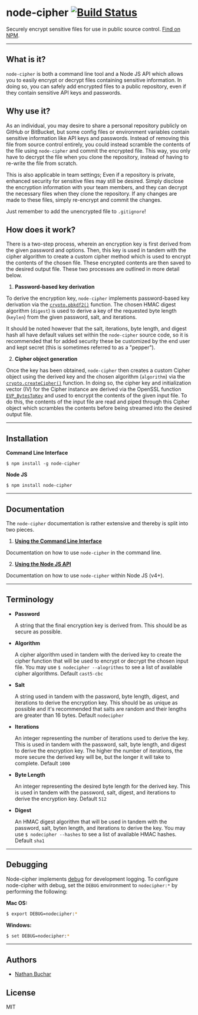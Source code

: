 node-cipher [![Build Status](https://travis-ci.org/nathanbuchar/node-cipher.svg?branch=master)](https://travis-ci.org/nathanbuchar/node-cipher)
===========

Securely encrypt sensitive files for use in public source control. [Find on NPM][external_package_node-cipher].



***



What is it?
-----------

`node-cipher` is both a command line tool and a Node JS API which allows you to easily encrypt or decrypt files containing sensitive information. In doing so, you can safely add encrypted files to a public repository, even if they contain sensitive API keys and passwords.




Why use it?
-----------

As an individual, you may desire to share a personal repository publicly on GitHub or BitBucket, but some config files or environment variables contain sensitive information like API keys and passwords. Instead of removing this file from source control entirely, you could instead scramble the contents of the file using `node-cipher` and commit the encrypted file. This way, you only have to decrypt the file when you clone the repository, instead of having to re-write the file from scratch.

This is also applicable in team settings; Even if a repository is private, enhanced security for sensitive files may still be desired. Simply disclose the encryption information with your team members, and they can decrypt the necessary files when they clone the repository. If any changes are made to these files, simply re-encrypt and commit the changes.

Just remember to add the unencrypted file to `.gitignore`!




How does it work?
-----------------

There is a two-step process, wherein an encryption key is first derived from the given password and options. Then, this key is used in tandem with the cipher algorithm to create a custom cipher method which is used to encrypt the contents of the chosen file. These encrypted contents are then saved to the desired output file. These two processes are outlined in more detail below.

1. **Password-based key derivation**

  To derive the encryption key, `node-cipher` implements password-based key derivation via the [`crypto.pbkdf2()`][external_crypto_pbkdf2] function. The chosen HMAC digest algorithm (`digest`) is used to derive a key of the requested byte length (`keylen`) from the given password, salt, and iterations.

  It should be noted however that the salt, iterations, byte length, and digest hash all have default values set within the `node-cipher` source code, so it is recommended that for added security these be customized by the end user and kept secret (this is sometimes referred to as a "pepper").

2. **Cipher object generation**

  Once the key has been obtained, `node-cipher` then creates a custom Cipher object using the derived key and the chosen algorithm (`algorithm`) via the [`crypto.createCipher()`][external_crypto_create-cipher] function. In doing so, the cipher key and initialization vector (IV) for the Cipher instance are derived via the OpenSSL function [`EVP_BytesToKey`][external_link_sslbytestokey] and used to encrypt the contents of the given input file. To do this, the contents of the input file are read and piped through this Cipher object which scrambles the contents before being streamed into the desired output file.



***



Installation
------------

**Command Line Interface**
```
$ npm install -g node-cipher
```

**Node JS**
```
$ npm install node-cipher
```



***



Documentation
-------------

The `node-cipher` documentation is rather extensive and thereby is split into two pieces.


1. **[Using the Command Line Interface][docs_cli]**

  Documentation on how to use `node-cipher` in the command line.

2. **[Using the Node JS API][docs_api]**

  Documentation on how to use `node-cipher` within Node JS (v4+).



***



Terminology
-----------

* **Password**

  A string that the final encryption key is derived from. This should be as secure as possible.


* **Algorithm**

  A cipher algorithm used in tandem with the derived key to create the cipher function that will be used to encrypt or decrypt the chosen input file. You may use `$ nodecipher --alogrithms` to see a list of available cipher algorithms. Default `cast5-cbc`


* **Salt**

  A string used in tandem with the password, byte length, digest, and iterations to derive the encryption key. This should be as unique as possible and it's recommended that salts are random and their lengths are greater than 16 bytes. Default `nodecipher`


* **Iterations**

  An integer representing the number of iterations used to derive the key. This is used in tandem with the password, salt, byte length, and digest to derive the encryption key. The higher the number of iterations, the more secure the derived key will be, but the longer it will take to complete. Default `1000`


* **Byte Length**

  An integer representing the desired byte length for the derived key. This is used in tandem with the password, salt, digest, and iterations to derive the encryption key. Default `512`


* **Digest**

  An HMAC digest algorithm that will be used in tandem with the password, salt, byten length, and iterations to derive the key. You may use `$ nodecipher --hashes` to see a list of available HMAC hashes. Default `sha1`



***



Debugging
---------

Node-cipher implements [debug][external_package_debug] for development logging. To configure node-cipher with debug, set the `DEBUG` environment to `nodecipher:*` by performing the following:

**Mac OS:**
```bash
$ export DEBUG=nodecipher:*
```

**Windows:**
```bash
$ set DEBUG=nodecipher:*
```



***



Authors
-------
* [Nathan Buchar]


License
-------
MIT








[section_what]: #what-is-it
[section_why]: #why-use-it
[section_how]: #how-does-it-work
[section_terms]: #terminology
[section_installation]: #installation
[section_documentation]: #documentation
[section_debugging]: #debugging
[section_authors]: #authors
[section_license]: #license

[docs_cli]: ./docs/using-the-command-line-interface.md
[docs_api]: ./docs/using-the-node-js-api.md

[external_package_node-cipher]: https://npmjs.com/package/node-cipher
[external_package_debug]: https://npmjs.com/package/debug

[external_crypto_create-cipher]: https://nodejs.org/api/crypto.html#crypto_crypto_createcipher_algorithm_password
[external_crypto_pbkdf2]: https://nodejs.org/api/crypto.html#crypto_crypto_pbkdf2_password_salt_iterations_keylen_digest_callback

[external_link_sslbytestokey]: https://www.openssl.org/docs/manmaster/crypto/EVP_BytesToKey.html

[Nathan Buchar]: mailto:hello@nathanbuchar.com
